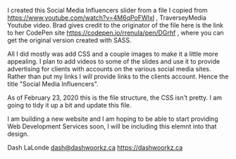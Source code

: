 I created this Social Media Influencers slider from a file I copied from https://www.youtube.com/watch?v=4M6qPoFWIxI , TraverseyMedia Youtube video. Brad gives credit to the originator of the file here is the link to her CodePen site https://codepen.io/rrenula/pen/DGrhf , where you can get the original version created with SASS.

All I did mostly was add CSS and a couple images to make it a little more appealing. I plan to add videos to some of the slides and use it to provide advertising for clients with accounts on the various social media sites. Rather than put my links I will provide links to the clients account. Hence the title "Social Media Influencers".

As of February 23, 2020 this is the file structure, the CSS isn't pretty. I am going to tidy it up a bit and update this file.

I am building a new website and I am hoping to be able to start providing Web Development Services soon, I will be including this elemnt into that design.

Dash LaLonde
dash@dashwoorkz.ca
https://dashwoorkz.ca